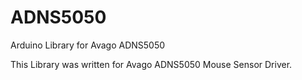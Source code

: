 # ADNS5050
Arduino Library for Avago ADNS5050

This Library was written for Avago ADNS5050 Mouse Sensor Driver.
